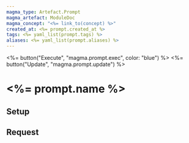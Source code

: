 ```yaml
---
magma_type: Artefact.Prompt
magma_artefact: ModuleDoc
magma_concept: "<%= link_to(concept) %>"
created_at: <%= prompt.created_at %>
tags: <%= yaml_list(prompt.tags) %>
aliases: <%= yaml_list(prompt.aliases) %>
---
```

<%= button("Execute", "magma.prompt.exec", color: "blue") %>
<%= button("Update", "magma.prompt.update") %>

# <%= prompt.name %>

## Setup


## Request

